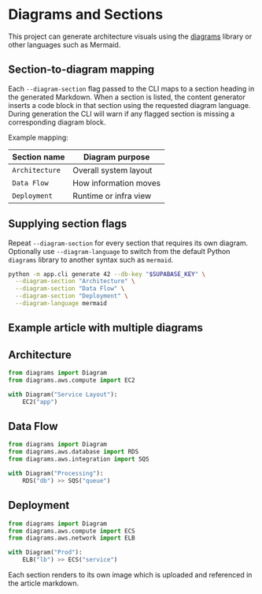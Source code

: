 # Diagrams and Sections

This project can generate architecture visuals using the [diagrams](https://diagrams.mingrammer.com/) library or other languages such as Mermaid.

## Section-to-diagram mapping

Each `--diagram-section` flag passed to the CLI maps to a section heading in the generated Markdown. When a section is listed, the content generator inserts a code block in that section using the requested diagram language. During generation the CLI will warn if any flagged section is missing a corresponding diagram block.

Example mapping:

| Section name | Diagram purpose        |
|--------------|-----------------------|
| `Architecture` | Overall system layout |
| `Data Flow`    | How information moves |
| `Deployment`   | Runtime or infra view |

## Supplying section flags

Repeat `--diagram-section` for every section that requires its own diagram. Optionally use `--diagram-language` to switch from the default Python `diagrams` library to another syntax such as `mermaid`.

```bash
python -m app.cli generate 42 --db-key "$SUPABASE_KEY" \
  --diagram-section "Architecture" \
  --diagram-section "Data Flow" \
  --diagram-section "Deployment" \
  --diagram-language mermaid
```

## Example article with multiple diagrams

## Architecture
```python
from diagrams import Diagram
from diagrams.aws.compute import EC2

with Diagram("Service Layout"):
    EC2("app")
```

## Data Flow
```python
from diagrams import Diagram
from diagrams.aws.database import RDS
from diagrams.aws.integration import SQS

with Diagram("Processing"):
    RDS("db") >> SQS("queue")
```

## Deployment
```python
from diagrams import Diagram
from diagrams.aws.compute import ECS
from diagrams.aws.network import ELB

with Diagram("Prod"):
    ELB("lb") >> ECS("service")
```

Each section renders to its own image which is uploaded and referenced in the article markdown.

